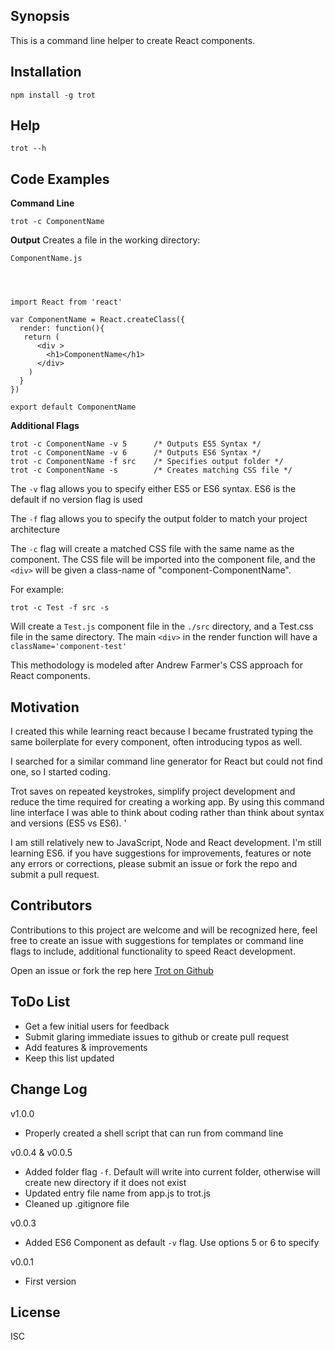 ## Synopsis

This is a command line helper to create React components.

## Installation

    npm install -g trot

## Help

    trot --h

## Code Examples

**Command Line**

    trot -c ComponentName

**Output**
Creates a file in the working directory:

    ComponentName.js




    import React from 'react'

    var ComponentName = React.createClass({
      render: function(){
       return (
          <div >
            <h1>ComponentName</h1>
          </div>
        )
      }
    })

    export default ComponentName

**Additional Flags**

    trot -c ComponentName -v 5      /* Outputs ES5 Syntax */
    trot -c ComponentName -v 6      /* Outputs ES6 Syntax */
    trot -c ComponentName -f src    /* Specifies output folder */
    trot -c ComponentName -s        /* Creates matching CSS file */

The ```-v``` flag allows you to specify either ES5 or ES6 syntax.
ES6 is the default if no version flag is used

The ```-f``` flag allows you to specify the output folder to match your project architecture

The ```-c``` flag will create a matched CSS file with the same name as the component.  The CSS file will be imported into the component file, and the ```<div>``` will be given a class-name of "component-ComponentName".

For example:

    trot -c Test -f src -s

Will create a ```Test.js``` component file in the ```./src``` directory, and a Test.css file in the same directory. The main ```<div>``` in the render function will have a ```className='component-test'```

This methodology is modeled after Andrew Farmer's CSS approach for React components.

## Motivation

I created this while learning react because I became frustrated typing the same boilerplate for every component, often introducing typos as well.

I searched for a similar command line generator for React but could not find one, so I started coding.

Trot saves on repeated keystrokes, simplify project development and reduce the time required for creating a working app.
By using this command line interface I was able to think about coding rather than think about syntax and versions (ES5 vs ES6). '

I am still relatively new to JavaScript, Node and React development.  I'm still learning ES6. if you have suggestions for improvements, features or note any errors or corrections, please submit an issue or fork the repo and submit a pull request.




## Contributors

Contributions to this project are welcome and will be recognized here,
feel free to create an issue with suggestions for templates or command line flags to include,
additional functionality to speed React development.

Open an issue or fork the rep here [Trot on Github](https://github.com/AdventureBear/trot "Trot on Github")


## ToDo List

* Get a few initial users for feedback
* Submit glaring immediate issues to github or create pull request
* Add features & improvements
* Keep this list updated

## Change Log
v1.0.0
* Properly created a shell script that can run from command line

v0.0.4 & v0.0.5
* Added folder flag ```-f```.  Default will write into current folder, otherwise will create new directory if it does not exist
* Updated entry file name from app.js to trot.js
* Cleaned up .gitignore file

v0.0.3
* Added ES6 Component as default ```-v``` flag. Use options 5 or 6 to specify

v0.0.1
* First version

## License

ISC